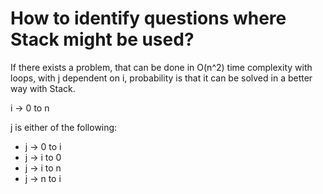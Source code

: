 # How to identify questions where Stack might be used?

If there exists a problem, that can be done in O(n^2) time complexity with loops, with j dependent on i, probability is that it can be solved in
a better way with Stack.

i -> 0 to n

j is either of the following:
- j -> 0 to i
- j -> i to 0
- j -> i to n
- j -> n to i

